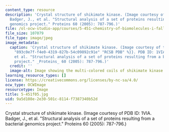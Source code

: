 ```yaml
---
content_type: resource
description: 'Crystal structure of shikimate kinase. (Image courtesy of PDB ID: 1VIA.
  Badger, J., et al. "Structural analysis of a set of proteins resulting from a bacterial
  genomics project." Proteins 60 (2005): 787-796.)'
file: /ol-ocw-studio-app/courses/5-451-chemistry-of-biomolecules-i-fall-2005/9a5d108e2e30501c8114f7387340b52d_5-451f05.jpg
file_size: 107079
file_type: image/jpeg
image_metadata:
  caption: 'Crystal structure of shikimate kinase. (Image courtesy of the {{% resource_link
    "893c0e7f-f4e0-4319-827b-54c09892c91e" "RCSB PDB" %}}. PDB ID: 1VIA. Badger, J.,
    et al. "Structural analysis of a set of proteins resulting from a bacterial genomics
    project." _Proteins_ 60 (2005): 787-796.)'
  credit: ''
  image-alt: Image showing the multi-colored coils of shikimate kinase.
learning_resource_types: []
license: https://creativecommons.org/licenses/by-nc-sa/4.0/
ocw_type: OCWImage
resourcetype: Image
title: 5-451f05.jpg
uid: 9a5d108e-2e30-501c-8114-f7387340b52d
---
```

Crystal structure of shikimate kinase. (Image courtesy of PDB ID: 1VIA. Badger, J., et al. "Structural analysis of a set of proteins resulting from a bacterial genomics project." Proteins 60 (2005): 787-796.)